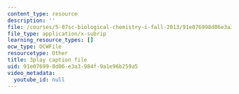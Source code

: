 ```yaml
---
content_type: resource
description: ''
file: /courses/5-07sc-biological-chemistry-i-fall-2013/91e076998d06e3a3984f9a1e96b259a5_taCtV7gVKdI.srt
file_type: application/x-subrip
learning_resource_types: []
ocw_type: OCWFile
resourcetype: Other
title: 3play caption file
uid: 91e07699-8d06-e3a3-984f-9a1e96b259a5
video_metadata:
  youtube_id: null
---
```

